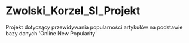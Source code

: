 # Zwolski_Korzel_SI_Projekt
Projekt dotyczący przewidywania popularności artykułów na podstawie bazy danych 'Online New Popularity'
